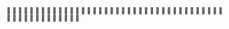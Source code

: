 🐔
🐔
🐔
🐔
🐔
🐔
🐔
🐔
🐔
🐔
🐔
🐔
🐔
🐔
🐔
🐔
🐔
🐔
🐔
🐔
🐔
🐔
🐔
🐔
🐔
🐔
🐔
🐔
🐔
🐔
🐔
🐔
🐔
🐔
🐔
🐔
🐔
🐔
🐔
🐔
🐔
🐔
🐔
🐔
🐔
🐔
🐔
🐔
🐔
🐔
🐔
